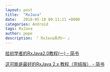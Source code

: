 ```yaml
---
layout: post
title:  "RxJava"
date:   2018-05-18 09:11:11 +0800
categories: Android
tags: RxJava
author: pepe
description: 『 RxJava系列一 』
---
```





[给初学者的RxJava2.0教程(一) - 简书](https://www.jianshu.com/p/464fa025229e)

[这可能是最好的RxJava 2.x 教程（完结版） - 简书](https://www.jianshu.com/p/0cd258eecf60)


